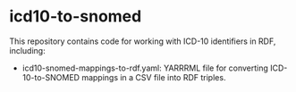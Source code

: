# icd10-to-snomed

This repository contains code for working with ICD-10 identifiers in RDF,
including:

- icd10-snomed-mappings-to-rdf.yaml: YARRRML file for converting ICD-10-to-SNOMED mappings
  in a CSV file into RDF triples.
